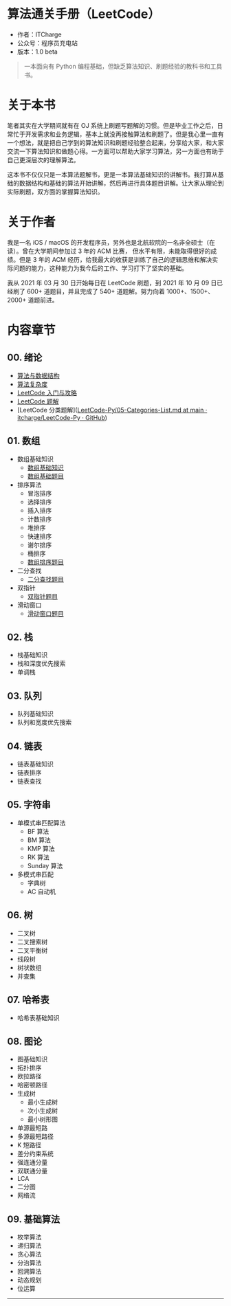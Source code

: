 # 算法通关手册（LeetCode）

- 作者：ITCharge
- 公众号：程序员充电站
- 版本：1.0 beta

> 一本面向有 Python 编程基础，但缺乏算法知识、刷题经验的教科书和工具书。

# 关于本书

笔者其实在大学期间就有在 OJ 系统上刷题写题解的习惯。但是毕业工作之后，日常忙于开发需求和业务逻辑，基本上就没再接触算法和刷题了。但是我心里一直有一个想法，就是把自己学到的算法知识和刷题经验整合起来，分享给大家，和大家交流一下算法知识和做题心得。一方面可以帮助大家学习算法，另一方面也有助于自己更深层次的理解算法。

这本书不仅仅只是一本算法题解书，更是一本算法基础知识的讲解书。我打算从基础的数据结构和基础的算法开始讲解，然后再进行具体题目讲解。让大家从理论到实际刷题，双方面的掌握算法知识。

# 关于作者

我是一名 iOS / macOS 的开发程序员，另外也是北航软院的一名非全硕士（在读）。曾在大学期间参加过 3 年的 ACM 比赛， 但水平有限，未能取得很好的成绩。但是 3 年的 ACM 经历，给我最大的收获是训练了自己的逻辑思维和解决实际问题的能力，这种能力为我今后的工作、学习打下了坚实的基础。

我从 2021 年 03 月 30 日开始每日在 LeetCode 刷题，到 2021 年 10 月 09 日已经刷了 600+ 道题目，并且完成了 540+ 道题解。努力向着 1000+、1500+、2000+ 道题前进。

# 内容章节

## 00. 绪论

- [算法与数据结构](https://github.com/itcharge/LeetCode-Py/blob/main/Contents/Chapter-00/01-Data-Structures-Algorithms.md)
- [算法复杂度](https://github.com/itcharge/LeetCode-Py/blob/main/Contents/Chapter-00/02-Algorithm-Complexity.md)
- [LeetCode 入门与攻略](https://github.com/itcharge/LeetCode-Py/blob/main/Contents/Chapter-00/03-LeetCode-Guide.md)
- [LeetCode 题解](https://github.com/itcharge/LeetCode-Py/blob/main/Contents/Chapter-00/04-Solutions-List.md)
- [LeetCode 分类题解]([LeetCode-Py/05-Categories-List.md at main · itcharge/LeetCode-Py · GitHub](https://github.com/itcharge/LeetCode-Py/blob/main/Contents/Chapter-00/05-Categories-List.md))

## 01. 数组

- 数组基础知识
  - [数组基础知识](https://github.com/itcharge/LeetCode-Py/blob/main/Contents/Chapter-01/01-Array-Basic/01-Array-Basic.md)
  - [数组基础题目](https://github.com/itcharge/LeetCode-Py/blob/main/Contents/Chapter-01/01-Array-Basic/10-Array-Basic-List.md)
- 排序算法
  - 冒泡排序
  - 选择排序
  - 插入排序
  - 计数排序
  - 堆排序
  - 快速排序
  - 谢尔排序
  - 桶排序
  - [数组排序题目](https://github.com/itcharge/LeetCode-Py/blob/main/Contents/Chapter-01/02-Array-Sort/10-Array-Sort-List.md)
- 二分查找
  - [二分查找题目](https://github.com/itcharge/LeetCode-Py/blob/main/Contents/Chapter-01/03-Array-Binary-search/10-Array-Binary-search-List.md)
- 双指针
  - [双指针题目](https://github.com/itcharge/LeetCode-Py/blob/main/Contents/Chapter-01/04-Array-Two-Pointers/10-Array-Two-Pointers-List.md)
- 滑动窗口
  - [滑动窗口题目](https://github.com/itcharge/LeetCode-Py/blob/main/Contents/Chapter-01/05-Array-Sliding-Window/10-Array-Sliding-Window-List.md)

## 02. 栈

- 栈基础知识
- 栈和深度优先搜索
- 单调栈

## 03. 队列

- 队列基础知识
- 队列和宽度优先搜索

## 04. 链表

- 链表基础知识
- 链表排序
- 链表查找

## 05. 字符串

- 单模式串匹配算法
  - BF 算法
  - BM 算法
  - KMP 算法
  - RK 算法
  - Sunday 算法
- 多模式串匹配
  - 字典树
  - AC 自动机

## 06. 树

- 二叉树
- 二叉搜索树
- 二叉平衡树
- 线段树
- 树状数组
- 并查集

## 07. 哈希表

- 哈希表基础知识

## 08. 图论

- 图基础知识
- 拓扑排序
- 欧拉路径
- 哈密顿路径
- 生成树
  - 最小生成树
  - 次小生成树
  - 最小树形图
- 单源最短路
- 多源最短路径
- K 短路径
- 差分约束系统
- 强连通分量
- 双联通分量
- LCA
- 二分图
- 网络流

## 09. 基础算法

- 枚举算法
- 递归算法
- 贪心算法
- 分治算法
- 回溯算法
- 动态规划
- 位运算

---

